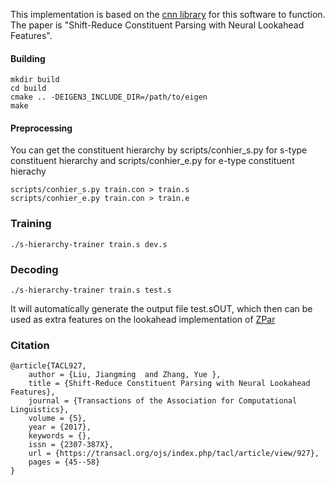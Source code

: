 This implementation is based on the [cnn library](https://github.com/clab/cnn-v1) for this software to function. The paper is "Shift-Reduce Constituent Parsing with Neural Lookahead Features". 

#### Building


    mkdir build
    cd build
    cmake .. -DEIGEN3_INCLUDE_DIR=/path/to/eigen
    make    


#### Preprocessing

You can get the constituent hierarchy by scripts/conhier_s.py for s-type constituent hierarchy and scripts/conhier_e.py for e-type constituent hierachy

    scripts/conhier_s.py train.con > train.s
    scripts/conhier_e.py train.con > train.e

### Training

    ./s-hierarchy-trainer train.s dev.s 

### Decoding

    ./s-hierarchy-trainer train.s test.s

It will automatically generate the output file test.sOUT, which then can be used as extra features on the lookahead implementation of [ZPar](https://github.com/SUTDNLP/ZPar)

### Citation

    @article{TACL927,
	    author = {Liu, Jiangming  and Zhang, Yue },
	    title = {Shift-Reduce Constituent Parsing with Neural Lookahead Features},
	    journal = {Transactions of the Association for Computational Linguistics},
	    volume = {5},
	    year = {2017},
	    keywords = {},
        issn = {2307-387X},
        url = {https://transacl.org/ojs/index.php/tacl/article/view/927},
        pages = {45--58}
    }
